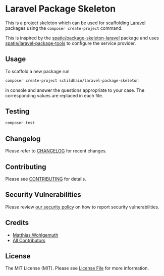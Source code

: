 # Laravel Package Skeleton

This is a project skeleton which can be used for scaffolding [Laravel](https://www.laravel.com) packages using
the `composer create-project` command.

This is inspired by the [spatie/package-skeleton-laravel](https://github.com/spatie/package-skeleton-laravel) package
and uses [spatie/laravel-package-tools](https://github.com/spatie/laravel-package-tools) to configure the service
provider.

## Usage

To scaffold a new package run

```bash
composer create-project schildhain/laravel-package-skeleton
```

in console and answer the questions appropriate to your case. The corresponding values are replaced in each file.

## Testing

```bash
composer test
```

## Changelog

Please refer to [CHANGELOG](CHANGELOG.md) for recent changes.

## Contributing

Please see [CONTRIBUTING](.github/CONTRIBUTING.md) for details.

## Security Vulnerabilities

Please review [our security policy](../../security/policy) on how to report security vulnerabilities.

## Credits

- [Matthias Wohlgemuth](https://github.com/wohlgemu)
- [All Contributors](../../contributors)

## License

The MIT License (MIT). Please see [License File](LICENSE.md) for more information.
